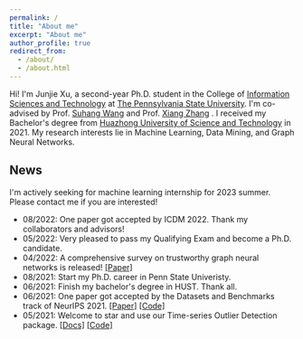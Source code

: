 ```yaml
---
permalink: /
title: "About me"
excerpt: "About me"
author_profile: true
redirect_from: 
  - /about/
  - /about.html
---
```


Hi! I'm Junjie Xu, a second-year Ph.D. student in the College of [Information Sciences and Technology](https://ist.psu.edu) at [The Pennsylvania State University](https://www.psu.edu/). I'm co-advised by Prof. [Suhang Wang](https://suhangwang.ist.psu.edu/) and Prof. [Xiang Zhang](https://faculty.ist.psu.edu/xzz89/) . I received my Bachelor's degree from [Huazhong University of Science and Technology](http://english.hust.edu.cn) in 2021. My research interests lie in Machine Learning, Data Mining, and Graph Neural Networks.


## News
I'm actively seeking for machine learning internship for 2023 summer. Please contact me if you are interested!
* 08/2022: One paper got accepted by ICDM 2022. Thank my collaborators and advisors!
* 05/2022: Very pleased to pass my Qualifying Exam and become a Ph.D. candidate.
* 04/2022: A comprehensive survey on trustworthy graph neural networks is released! [[Paper]](https://arxiv.org/pdf/2204.08570.pdf)
* 08/2021: Start my Ph.D. career in Penn State Univeristy.
* 06/2021: Finish my bachelor's degree in HUST. Thank all.
* 06/2021: One paper got accepted by the Datasets and Benchmarks track of NeurIPS 2021. [[Paper]](https://openreview.net/pdf?id=r8IvOsnHchr) [[Code]](https://github.com/datamllab/tods)
* 05/2021: Welcome to star and use our Time-series Outlier Detection package. [[Docs]](https://tods-doc.github.io) [[Code]](https://github.com/datamllab/tods)
